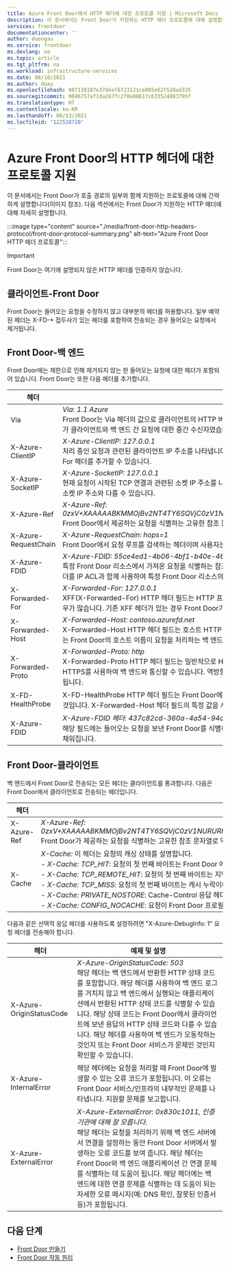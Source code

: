 ```yaml
---
title: Azure Front Door에서 HTTP 헤더에 대한 프로토콜 지원 | Microsoft Docs
description: 이 문서에서는 Front Door가 지원하는 HTTP 헤더 프로토콜에 대해 설명합니다.
services: frontdoor
documentationcenter: ''
author: duongau
ms.service: frontdoor
ms.devlang: na
ms.topic: article
ms.tgt_pltfrm: na
ms.workload: infrastructure-services
ms.date: 08/10/2021
ms.author: duau
ms.openlocfilehash: 807138187e37deef6f23121ce085e62f520ad335
ms.sourcegitcommit: 0046757af1da267fc2f0e88617c633524883795f
ms.translationtype: HT
ms.contentlocale: ko-KR
ms.lasthandoff: 08/13/2021
ms.locfileid: "122528720"
---
```

# <a name="protocol-support-for-http-headers-in-azure-front-door"></a>Azure Front Door의 HTTP 헤더에 대한 프로토콜 지원
이 문서에서는 Front Door가 호출 경로의 일부와 함께 지원하는 프로토콜에 대해 간략하게 설명합니다(이미지 참조). 다음 섹션에서는 Front Door가 지원하는 HTTP 헤더에 대해 자세히 설명합니다.

:::image type="content" source="./media/front-door-http-headers-protocol/front-door-protocol-summary.png" alt-text="Azure Front Door HTTP 헤더 프로토콜":::

>[!IMPORTANT]
>Front Door는 여기에 설명되지 않은 HTTP 헤더를 인증하지 않습니다.

## <a name="client-to-front-door"></a>클라이언트-Front Door
Front Door는 들어오는 요청을 수정하지 않고 대부분의 헤더를 허용합니다. 일부 예약된 헤더는 X-FD-* 접두사가 있는 헤더를 포함하여 전송되는 경우 들어오는 요청에서 제거됩니다.

## <a name="front-door-to-backend"></a>Front Door-백 엔드

Front Door에는 제한으로 인해 제거되지 않는 한 들어오는 요청에 대한 헤더가 포함되어 있습니다. Front Door는 또한 다음 헤더를 추가합니다.

| 헤더  | 예제 및 설명 |
| ------------- | ------------- |
| Via |  *Via: 1.1 Azure* </br> Front Door는 Via 헤더의 값으로 클라이언트의 HTTP 버전과 그 뒤의 *Azure* 를 추가합니다. 이 헤더는 클라이언트의 HTTP 버전을 나타내며 Front Door가 클라이언트와 백 엔드 간 요청에 대한 중간 수신자였습니다.  |
| X-Azure-ClientIP | *X-Azure-ClientIP: 127.0.0.1* </br> 처리 중인 요청과 관련된 클라이언트 IP 주소를 나타냅니다. 예를 들어 프록시에서 들어오는 요청은 원본 호출자의 IP 주소를 나타내기 위해 X-Forwarded-For 헤더를 추가할 수 있습니다. |
| X-Azure-SocketIP |  *X-Azure-SocketIP: 127.0.0.1* </br> 현재 요청이 시작된 TCP 연결과 관련된 소켓 IP 주소를 나타냅니다. 사용자가 클라이언트 IP를 임의로 덮어쓸 수 있으므로 요청의 클라이언트 IP 주소는 해당 소켓 IP 주소와 다를 수 있습니다.|
| X-Azure-Ref | *X-Azure-Ref: 0zxV+XAAAAABKMMOjBv2NT4TY6SQVjC0zV1NURURHRTA2MTkANDM3YzgyY2QtMzYwYS00YTU0LTk0YzMtNWZmNzA3NjQ3Nzgz* </br> Front Door에서 제공하는 요청을 식별하는 고유한 참조 문자열입니다. 액세스 로그를 검색하는 데 사용되며 문제 해결을 위해 중요합니다.|
| X-Azure-RequestChain | *X-Azure-RequestChain: hops=1* </br> Front Door에서 요청 루프를 검색하는 헤더이며 사용자는 이에 대한 종속성을 사용하지 않아야 합니다. |
| X-Azure-FDID | *X-Azure-FDID: 55ce4ed1-4b06-4bf1-b40e-4638452104da* <br/> 특정 Front Door 리소스에서 가져온 요청을 식별하는 참조 문자열입니다. 값은 Azure Portal에서 보거나 관리 API를 사용하여 검색할 수 있습니다. 해당 헤더를 IP ACL과 함께 사용하여 특정 Front Door 리소스의 요청만 수락하도록 엔드포인트를 잠글 수 있습니다. [자세한 내용](front-door-faq.yml#how-do-i-lock-down-the-access-to-my-backend-to-only-azure-front-door-)은 FAQ를 참조하세요. |
| X-Forwarded-For | *X-Forwarded-For: 127.0.0.1* </br> XFF(X-Forwarded-For) HTTP 헤더 필드는 HTTP 프록시 또는 부하 분산 디바이스를 통해 웹 서버에 연결하는 클라이언트의 원래 IP 주소를 식별하는 경우가 많습니다. 기존 XFF 헤더가 있는 경우 Front Door가 클라이언트 소켓 IP를 추가하거나 클라이언트 소켓 IP를 사용하여 XFF 헤더를 추가합니다. |
| X-Forwarded-Host | *X-Forwarded-Host: contoso.azurefd.net* </br> X-Forwarded-Host HTTP 헤더 필드는 호스트 HTTP 요청 헤더에서 클라이언트가 요청한 원래 호스트를 식별하는 데 사용되는 일반적인 방법입니다. 이는 Front Door의 호스트 이름이 요청을 처리하는 백 엔드 서버와 다를 수 있기 때문입니다. 이전 값은 Front Door에 의해 재정의됩니다. |
| X-Forwarded-Proto | *X-Forwarded-Proto: http* </br> X-Forwarded-Proto HTTP 헤더 필드는 일반적으로 HTTP 요청의 원래 프로토콜을 식별하는 데 사용됩니다. 구성을 기반으로 하는 Front Door는 HTTPS를 사용하여 백 엔드와 통신할 수 있습니다. 역방향 프록시에 대한 요청이 HTTP인 경우에도 마찬가지입니다. 이전 값은 Front Door에 의해 재정의됩니다. |
| X-FD-HealthProbe | X-FD-HealthProbe HTTP 헤더 필드는 Front Door에서 상태 프로브를 식별하는 데 사용됩니다. 이 헤더가 1로 설정된 경우 요청은 상태 프로브에서 온 것입니다. X-Forwarded-Host 헤더 필드의 특정 값을 사용하여 Front Door에서 액세스를 제한하는 데 사용할 수 있습니다. |
| X-Azure-FDID | *X-Azure-FDID 헤더: 437c82cd-360a-4a54-94c3-5ff707647783* </br> 해당 필드에는 들어오는 요청을 보낸 Front Door를 식별하는 데 사용할 수 있는 frontdoorID가 포함되어 있습니다. 해당 필드는 Front Door 서비스에 의해 채워집니다. | 

## <a name="front-door-to-client"></a>Front Door-클라이언트

백 엔드에서 Front Door로 전송되는 모든 헤더는 클라이언트를 통과합니다. 다음은 Front Door에서 클라이언트로 전송되는 헤더입니다.

| 헤더  | 예제 및 설명 |
| ------------- | ------------- |
| X-Azure-Ref |  *X-Azure-Ref: 0zxV+XAAAAABKMMOjBv2NT4TY6SQVjC0zV1NURURHRTA2MTkANDM3YzgyY2QtMzYwYS00YTU0LTk0YzMtNWZmNzA3NjQ3Nzgz* </br> Front Door가 제공하는 요청을 식별하는 고유한 참조 문자열로 액세스 로그를 검색하는 데 사용되므로 문제 해결에 중요합니다.|
| X-Cache | *X-Cache:* 이 헤더는 요청의 캐싱 상태를 설명합니다. <br/> - *X-Cache: TCP_HIT*: 요청의 첫 번째 바이트는 Front Door 에지의 캐시 적중입니다. <br/> - *X-Cache: TCP_REMOTE_HIT*: 요청의 첫 번째 바이트는 지역 캐시(원본 보호 계층)의 캐시 적중이지만 에지 캐시에서 누락됩니다. <br/> - *X-Cache: TCP_MISS*: 요청의 첫 번째 바이트는 캐시 누락이며 콘텐츠는 원본에서 제공됩니다. <br/> - *X-Cache: PRIVATE_NOSTORE*: Cache-Control 응답 헤더가 private 또는 no-store로 설정되어 있으므로 요청을 캐시할 수 없습니다. <br/> - *X-Cache: CONFIG_NOCACHE*: 요청이 Front Door 프로필에 캐시되지 않도록 구성되어 있습니다. |

다음과 같은 선택적 응답 헤더를 사용하도록 설정하려면 "X-Azure-DebugInfo: 1" 요청 헤더를 전송해야 합니다.

| 헤더  | 예제 및 설명 |
| ------------- | ------------- |
| X-Azure-OriginStatusCode |  *X-Azure-OriginStatusCode: 503* </br> 해당 헤더는 백 엔드에서 반환한 HTTP 상태 코드를 포함합니다. 해당 헤더를 사용하여 백 엔드 로그를 거치지 않고 백 엔드에서 실행되는 애플리케이션에서 반환된 HTTP 상태 코드를 식별할 수 있습니다. 해당 상태 코드는 Front Door에서 클라이언트에 보낸 응답의 HTTP 상태 코드와 다를 수 있습니다. 해당 헤더를 사용하여 백 엔드가 오동작하는 것인지 또는 Front Door 서비스가 문제인 것인지 확인할 수 있습니다. |
| X-Azure-InternalError | 해당 헤더에는 요청을 처리할 때 Front Door에 발생할 수 있는 오류 코드가 포함됩니다. 이 오류는 Front Door 서비스/인프라의 내부적인 문제를 나타냅니다. 지원할 문제를 보고합니다.  |
| X-Azure-ExternalError | *X-Azure-ExternalError: 0x830c1011, 인증 기관에 대해 잘 모릅니다.* </br> 해당 헤더는 요청을 처리하기 위해 백 엔드 서버에서 연결을 설정하는 동안 Front Door 서버에서 발생하는 오류 코드를 보여 줍니다. 해당 헤더는 Front Door와 백 엔드 애플리케이션 간 연결 문제를 식별하는 데 도움이 됩니다. 해당 헤더에는 백 엔드에 대한 연결 문제를 식별하는 데 도움이 되는 자세한 오류 메시지(예: DNS 확인, 잘못된 인증서 등)가 포함됩니다. |

## <a name="next-steps"></a>다음 단계

- [Front Door 만들기](quickstart-create-front-door.md)
- [Front Door 작동 원리](front-door-routing-architecture.md)
